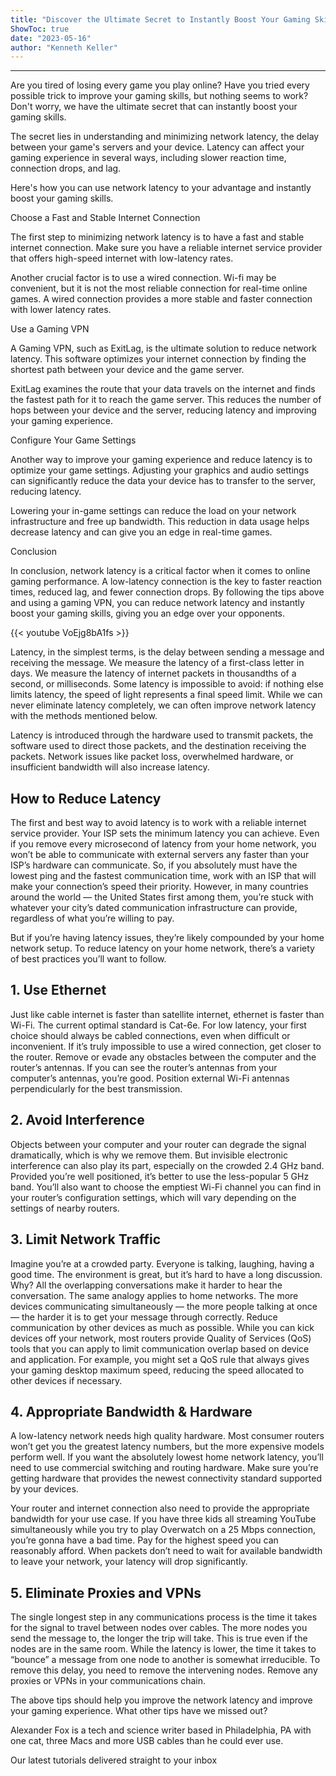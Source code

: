 ```yaml
---
title: "Discover the Ultimate Secret to Instantly Boost Your Gaming Skills with This Simple Network Latency Hack!"
ShowToc: true 
date: "2023-05-16"
author: "Kenneth Keller"
---
```

*****
Are you tired of losing every game you play online? Have you tried every possible trick to improve your gaming skills, but nothing seems to work? Don't worry, we have the ultimate secret that can instantly boost your gaming skills.

The secret lies in understanding and minimizing network latency, the delay between your game's servers and your device. Latency can affect your gaming experience in several ways, including slower reaction time, connection drops, and lag.

Here's how you can use network latency to your advantage and instantly boost your gaming skills.

Choose a Fast and Stable Internet Connection

The first step to minimizing network latency is to have a fast and stable internet connection. Make sure you have a reliable internet service provider that offers high-speed internet with low-latency rates.

Another crucial factor is to use a wired connection. Wi-fi may be convenient, but it is not the most reliable connection for real-time online games. A wired connection provides a more stable and faster connection with lower latency rates.

Use a Gaming VPN

A Gaming VPN, such as ExitLag, is the ultimate solution to reduce network latency. This software optimizes your internet connection by finding the shortest path between your device and the game server.

ExitLag examines the route that your data travels on the internet and finds the fastest path for it to reach the game server. This reduces the number of hops between your device and the server, reducing latency and improving your gaming experience.

Configure Your Game Settings

Another way to improve your gaming experience and reduce latency is to optimize your game settings. Adjusting your graphics and audio settings can significantly reduce the data your device has to transfer to the server, reducing latency.

Lowering your in-game settings can reduce the load on your network infrastructure and free up bandwidth. This reduction in data usage helps decrease latency and can give you an edge in real-time games.

Conclusion

In conclusion, network latency is a critical factor when it comes to online gaming performance. A low-latency connection is the key to faster reaction times, reduced lag, and fewer connection drops. By following the tips above and using a gaming VPN, you can reduce network latency and instantly boost your gaming skills, giving you an edge over your opponents.

{{< youtube VoEjg8bA1fs >}} 



Latency, in the simplest terms, is the delay between sending a message and receiving the message. We measure the latency of a first-class letter in days. We measure the latency of internet packets in thousandths of a second, or milliseconds. Some latency is impossible to avoid: if nothing else limits latency, the speed of light represents a final speed limit. While we can never eliminate latency completely, we can often improve network latency with the methods mentioned below.
 
Latency is introduced through the hardware used to transmit packets, the software used to direct those packets, and the destination receiving the packets. Network issues like packet loss, overwhelmed hardware, or insufficient bandwidth will also increase latency.
 
## How to Reduce Latency
 
The first and best way to avoid latency is to work with a reliable internet service provider. Your ISP sets the minimum latency you can achieve. Even if you remove every microsecond of latency from your home network, you won’t be able to communicate with external servers any faster than your ISP’s hardware can communicate. So, if you absolutely must have the lowest ping and the fastest communication time, work with an ISP that will make your connection’s speed their priority. However, in many countries around the world — the United States first among them, you’re stuck with whatever your city’s dated communication infrastructure can provide, regardless of what you’re willing to pay.
 
But if you’re having latency issues, they’re likely compounded by your home network setup. To reduce latency on your home network, there’s a variety of best practices you’ll want to follow.
 
## 1. Use Ethernet
 
Just like cable internet is faster than satellite internet, ethernet is faster than Wi-Fi. The current optimal standard is Cat-6e. For low latency, your first choice should always be cabled connections, even when difficult or inconvenient. If it’s truly impossible to use a wired connection, get closer to the router. Remove or evade any obstacles between the computer and the router’s antennas. If you can see the router’s antennas from your computer’s antennas, you’re good. Position external Wi-Fi antennas perpendicularly for the best transmission.
 
## 2. Avoid Interference
 
Objects between your computer and your router can degrade the signal dramatically, which is why we remove them. But invisible electronic interference can also play its part, especially on the crowded 2.4 GHz band. Provided you’re well positioned, it’s better to use the less-popular 5 GHz band. You’ll also want to choose the emptiest Wi-Fi channel you can find in your router’s configuration settings, which will vary depending on the settings of nearby routers.
 
## 3. Limit Network Traffic
 
Imagine you’re at a crowded party. Everyone is talking, laughing, having a good time. The environment is great, but it’s hard to have a long discussion. Why? All the overlapping conversations make it harder to hear the conversation. The same analogy applies to home networks. The more devices communicating simultaneously — the more people talking at once — the harder it is to get your message through correctly. Reduce communication by other devices as much as possible. While you can kick devices off your network, most routers provide Quality of Services (QoS) tools that you can apply to limit communication overlap based on device and application. For example, you might set a QoS rule that always gives your gaming desktop maximum speed, reducing the speed allocated to other devices if necessary.
 
## 4. Appropriate Bandwidth & Hardware
 
A low-latency network needs high quality hardware. Most consumer routers won’t get you the greatest latency numbers, but the more expensive models perform well. If you want the absolutely lowest home network latency, you’ll need to use commercial switching and routing hardware. Make sure you’re getting hardware that provides the newest connectivity standard supported by your devices.
 
Your router and internet connection also need to provide the appropriate bandwidth for your use case. If you have three kids all streaming YouTube simultaneously while you try to play Overwatch on a 25 Mbps connection, you’re gonna have a bad time. Pay for the highest speed you can reasonably afford. When packets don’t need to wait for available bandwidth to leave your network, your latency will drop significantly.
 
## 5. Eliminate Proxies and VPNs
 
The single longest step in any communications process is the time it takes for the signal to travel between nodes over cables. The more nodes you send the message to, the longer the trip will take. This is true even if the nodes are in the same room. While the latency is lower, the time it takes to “bounce” a message from one node to another is somewhat irreducible. To remove this delay, you need to remove the intervening nodes. Remove any proxies or VPNs in your communications chain.
 
The above tips should help you improve the network latency and improve your gaming experience. What other tips have we missed out?
 
Alexander Fox is a tech and science writer based in Philadelphia, PA with one cat, three Macs and more USB cables than he could ever use.
 
Our latest tutorials delivered straight to your inbox





